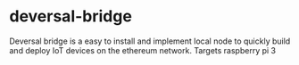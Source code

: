 # deversal-bridge
Deversal bridge is a easy to install and implement local node to quickly build and deploy IoT devices on the ethereum network. Targets raspberry pi 3 
